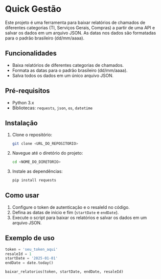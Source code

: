 # Quick Gestão

Este projeto é uma ferramenta para baixar relatórios de chamados de diferentes categorias (TI, Serviços Gerais, Compras) a partir de uma API e salvar os dados em um arquivo JSON. As datas nos dados são formatadas para o padrão brasileiro (dd/mm/aaaa).

## Funcionalidades

- Baixa relatórios de diferentes categorias de chamados.
- Formata as datas para o padrão brasileiro (dd/mm/aaaa).
- Salva todos os dados em um único arquivo JSON.

## Pré-requisitos

- Python 3.x
- Bibliotecas: `requests`, `json`, `os`, `datetime`

## Instalação

1. Clone o repositório:
    ```sh
    git clone <URL_DO_REPOSITORIO>
    ```
2. Navegue até o diretório do projeto:
    ```sh
    cd <NOME_DO_DIRETORIO>
    ```
3. Instale as dependências:
    ```sh
    pip install requests
    ```

## Como usar

1. Configure o token de autenticação e o resaleId no código.
2. Defina as datas de início e fim (`startDate` e `endDate`).
3. Execute o script para baixar os relatórios e salvar os dados em um arquivo JSON.

## Exemplo de uso

```python
token = 'seu_token_aqui'
resaleId = 1
startDate = '2025-01-01'
endDate = date.today()

baixar_relatorios(token, startDate, endDate, resaleId)
